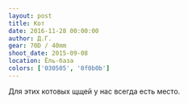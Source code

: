 ```yaml
---
layout: post
title: Кот
date: 2016-11-28 00:00:00
author: Д.Г.
gear: 70D / 40mm
shoot_date: 2015-09-08
location: Ёль-база
colors: ['030505', '0f0b0b']
---
```


Для этих котовых щщей у нас всегда есть место.

